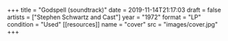 +++
title = "Godspell (soundtrack)"
date = 2019-11-14T21:17:03
draft = false
artists = ["Stephen Schwartz and Cast"]
year = "1972"
format = "LP"
condition = "Used"
[[resources]]
  name = "cover"
  src = "images/cover.jpg"
+++
